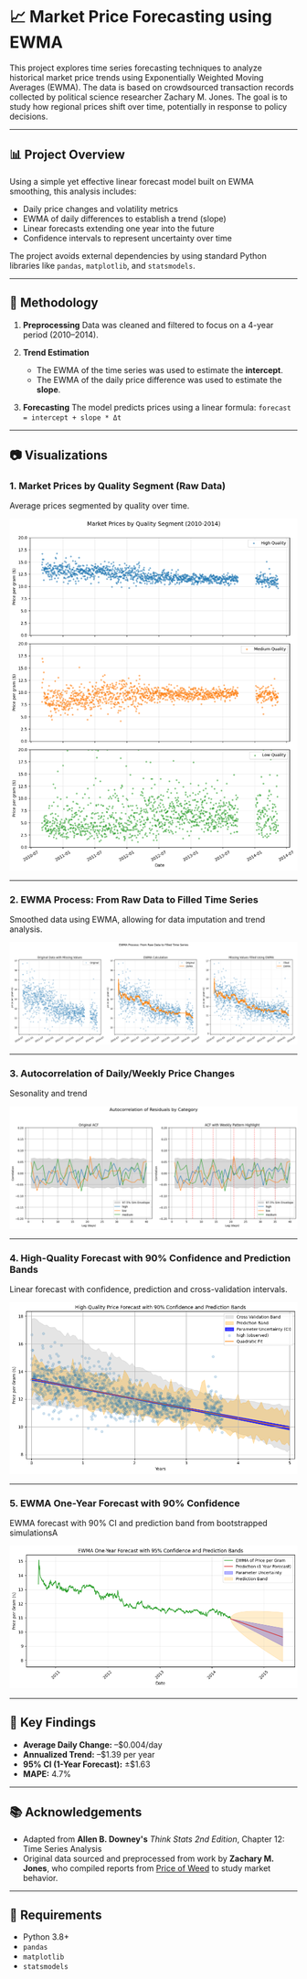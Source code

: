 # 📈 Market Price Forecasting using EWMA

This project explores time series forecasting techniques to analyze historical market price trends using Exponentially Weighted Moving Averages (EWMA). The data is based on crowdsourced transaction records collected by political science researcher Zachary M. Jones. The goal is to study how regional prices shift over time, potentially in response to policy decisions.

---

## 📊 Project Overview

Using a simple yet effective linear forecast model built on EWMA smoothing, this analysis includes:

- Daily price changes and volatility metrics
- EWMA of daily differences to establish a trend (slope)
- Linear forecasts extending one year into the future
- Confidence intervals to represent uncertainty over time

The project avoids external dependencies by using standard Python libraries like `pandas`, `matplotlib`, and `statsmodels`.

---

## 🔧 Methodology

1. **Preprocessing**
   Data was cleaned and filtered to focus on a 4-year period (2010–2014).

2. **Trend Estimation**
   - The EWMA of the time series was used to estimate the **intercept**.
   - The EWMA of the daily price difference was used to estimate the **slope**.

3. **Forecasting**
   The model predicts prices using a linear formula:
   `forecast = intercept + slope * Δt`

---

## 📷 Visualizations

### 1. Market Prices by Quality Segment (Raw Data)
Average prices segmented by quality over time.

![Market Prices](data/thumbs/1_plot.png)

---

### 2. EWMA Process: From Raw Data to Filled Time Series
Smoothed data using EWMA, allowing for data imputation and trend analysis.

![EWMA_Process: From_Raw_Data_to_Filled_Time_Series](data/thumbs/5_plot.png)

---

### 3. Autocorrelation of Daily/Weekly Price Changes
Sesonality and trend

![ACF](data/thumbs/7_Original_ACF.png)

---

### 4. High-Quality Forecast with 90% Confidence and Prediction Bands
Linear forecast with confidence, prediction and cross-validation intervals.

![Linear](data/thumbs/11_High_Quality_Forecast_with_90%25_Confidence_and_Prediction_Bands.png)

---

### 5. EWMA One-Year Forecast with 90% Confidence
EWMA forecast with 90% CI and prediction band from bootstrapped simulationsA

![EWMA One-Year Forecast](data/thumbs/15_EWMA_One-Year_Forecast_with_95%25_Confidence_and_Prediction_Bands.png)

---

## 📌 Key Findings

- **Average Daily Change:** –$0.004/day
- **Annualized Trend:** –$1.39 per year
- **95% CI (1-Year Forecast):** ±$1.63
- **MAPE:** 4.7%

---

## 📚 Acknowledgements

- Adapted from **Allen B. Downey's** *Think Stats 2nd Edition*, Chapter 12: Time Series Analysis
- Original data sourced and preprocessed from work by **Zachary M. Jones**, who compiled reports from [Price of Weed](https://www.priceofweed.com/) to study market behavior.

---

## 🧪 Requirements

- Python 3.8+
- `pandas`
- `matplotlib`
- `statsmodels`
